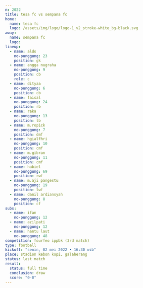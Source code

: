 ```yaml
---
n: 2022
title: tesa fc vs sempana fc
home:
  name: tesa fc
  logo: /assets/img/logo/logo-1_v2_stroke-white_bg-black.svg
away:
  name: sempana fc
  logo:
lineup:
  - name: aldo
    no-punggung: 23
    position: gk
  - name: angga nugraha
    no-punggung: 9
    position: cb
    role: c
  - name: dityaa
    no-punggung: 6
    position: cb
  - name: faisal
    no-punggung: 24
    position: rb
  - name: raka
    no-punggung: 13
    position: lb
  - name: m.ropick
    no-punggung: 7
    position: dmf
  - name: hgialfhri
    no-punggung: 10
    position: cmf
  - name: m.gibran
    no-punggung: 11
    position: cmf
  - name: habiel
    no-punggung: 69
    position: rwf
  - name: m.aji pangestu
    no-punggung: 19
    position: lwf
  - name: danil ardiansyah
    no-punggung: 8
    position: cf
subs:
  - name: ifan
    no-punggung: 12
  - name: azilpati
    no-punggung: 12 
  - name: hantu laut
    no-punggung: 48
competition: fourfeo ippbk (3rd match)
type: football
kickoff: "senin, 02 mei 2022 • 16:30 wib"
place: stadion kebon kopi, galaherang
status: last match
result:
  status: full time
  conclusion: draw
  score: "0-0"
---
```

